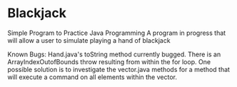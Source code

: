 # Blackjack
Simple Program to Practice Java Programming
A program in progress that will allow a user to simulate playing a hand of blackjack

Known Bugs:
Hand.java's toString method currently bugged. There is an ArrayIndexOutofBounds throw resulting from within the for loop. One possible solution is to investigate the vector.java methods for a method that will execute a command on all elements within the vector.
